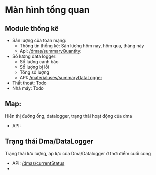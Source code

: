 # Màn hình tổng quan
## Module thống kê
  - Sản lượng của toàn mạng: 
    - Thông tin thống kê: Sản lượng hôm nay, hôm qua, tháng này
    - Api: [/dmas/summaryQuantity](../../../../water-api/common/nms-logic/dma/summary-quantity.md):
  - Số lượng data logger:
    - Số lượng cảnh báo
    - Số lượng bị lỗi
    - Tổng số lượng
    - API: [/materialuses/summaryDataLogger](../../../../water-api/common/nms-logic/material-use/summary-data-logger.md)
  - Thất thoát: Todo
  - Nhà máy: Todo
## Map:
Hiển thị đường ống, datalogger, trạng thái hoạt động của dma
- API:
## Trạng thái Dma/DataLogger
Trạng thái lưu lượng, áp lực của Dma/Datalogger ở thời điểm cuối cùng
- API: [/dmas/currentStatus](../../../../water-api/common/nms-logic/dmas/current-status.md)
- 